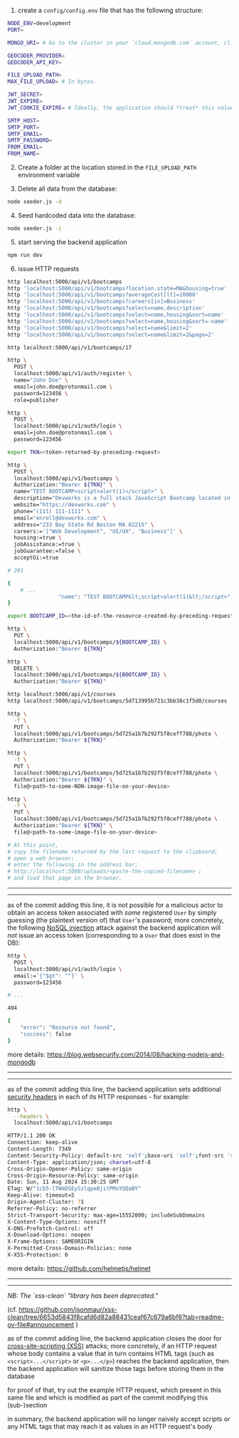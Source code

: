 1. create a `config/config.env` file that has the following structure:

```bash
NODE_ENV=development
PORT=

MONGO_URI= # Go to the cluster in your `cloud.mongodb.com` account, click on "Connect" and paste the connection string from there into this environment variable.

GEOCODER_PROVIDER=
GEOCODER_API_KEY=

FILE_UPLOAD_PATH=
MAX_FILE_UPLOAD= # In bytes.

JWT_SECRET=
JWT_EXPIRE=
JWT_COOKIE_EXPIRE= # Ideally, the application should *treat* this value as *identical to* the amount of time stored in the previous variable.

SMTP_HOST=
SMTP_PORT=
SMTP_EMAIL=
SMTP_PASSWORD=
FROM_EMAIL=
FROM_NAME=
```

2. Create a folder at the location stored in the `FILE_UPLOAD_PATH` environment variable

3. Delete all data from the database:

```bash
node seeder.js -d
```

4. Seed hardcoded data into the database:

```bash
node seeder.js -i
```

5. start serving the backend application

```bash
npm run dev
```

6. issue HTTP requests

```bash
http localhost:5000/api/v1/bootcamps
http 'localhost:5000/api/v1/bootcamps?location.state=MA&housing=true'
http 'localhost:5000/api/v1/bootcamps?averageCost[lt]=10000'
http 'localhost:5000/api/v1/bootcamps?careers[in]=Business'
http 'localhost:5000/api/v1/bootcamps?select=name,description'
http 'localhost:5000/api/v1/bootcamps?select=name,housing&sort=name'
http 'localhost:5000/api/v1/bootcamps?select=name,housing&sort=-name'
http 'localhost:5000/api/v1/bootcamps?select=name&limit=2'
http 'localhost:5000/api/v1/bootcamps?select=name&limit=2&page=2'

http localhost:5000/api/v1/bootcamps/17
```

```bash
http \
  POST \
  localhost:5000/api/v1/auth/register \
  name="John Doe" \
  email=john.doe@protonmail.com \
  password=123456 \
  role=publisher
```

```bash
http \
  POST \
  localhost:5000/api/v1/auth/login \
  email=john.doe@protonmail.com \
  password=123456
```

```bash
export TKN=<token-returned-by-preceding-request>
```

```bash
http \
  POST \
  localhost:5000/api/v1/bootcamps \
  Authorization:"Bearer ${TKN}" \
  name="TEST BOOTCAMP<script>alert(1)</script>" \
  description="Devworks is a full stack JavaScript Bootcamp located in the heart of Boston that focuses on the technologies you need to get a high paying job as a web developer" \
  website="https://devworks.com" \
  phone="(111) 111-1111" \
  email="enroll@devworks.com" \
  address="233 Bay State Rd Boston MA 02215" \
  careers:='["Web Development", "UI/UX", "Business"]' \
  housing:=true \
  jobAssistance:=true \
  jobGuarantee:=false \
  acceptGi:=true

# 201

{
    # ...
                "name": "TEST BOOTCAMP&lt;script>alert(1)&lt;/script>",
}

export BOOTCAMP_ID=<the-id-of-the-resource-created-by-preceding-request>

http \
  PUT \
  localhost:5000/api/v1/bootcamps/${BOOTCAMP_ID} \
  Authorization:"Bearer ${TKN}"

http \
  DELETE \
  localhost:5000/api/v1/bootcamps/${BOOTCAMP_ID} \
  Authorization:"Bearer ${TKN}"
```

```bash
http localhost:5000/api/v1/courses
http localhost:5000/api/v1/bootcamps/5d713995b721c3bb38c1f5d0/courses
```

```bash
http \
  -f \
  PUT \
  localhost:5000/api/v1/bootcamps/5d725a1b7b292f5f8ceff788/photo \
  Authorization:"Bearer ${TKN}"

http \
  -f \
  PUT \
  localhost:5000/api/v1/bootcamps/5d725a1b7b292f5f8ceff788/photo \
  Authorization:"Bearer ${TKN}" \
  file@<path-to-some-NON-image-file-on-your-device>

http \
  -f \
  PUT \
  localhost:5000/api/v1/bootcamps/5d725a1b7b292f5f8ceff788/photo \
  Authorization:"Bearer ${TKN}" \
  file@<path-to-some-image-file-on-your-device>

# At this point,
# copy the filename returned by the last request to the clipboard;
# open a web browser;
# enter the following in the address bar:
# http://localhost:5000/uploads/<paste-the-copied-filename> ;
# and load that page in the browser.
```

---

---

as of the commit adding this line,
it is not possible for a malicious actor
to obtain an access token associated with _some_ registered `User`
by simply guessing (the plaintext version of) that `User`'s password;
more concretely,
the following <u>NoSQL injection</u> attack
against the backend application
will _not_ issue an access token
(corresponding to a `User` that does exist in the DB):

```bash
http \
  POST \
  localhost:5000/api/v1/auth/login \
  email:='{"$gt": ""}' \
  password=123456

# ...

404

{
    "error": "Resource not found",
    "success": false
}
```

more details:
https://blog.websecurify.com/2014/08/hacking-nodejs-and-mongodb

---

---

as of the commit adding this line,
the backend application sets additional <u>security headers</u>
in each of its HTTP responses -
for example:

```bash
http \
  --headers \
  localhost:5000/api/v1/bootcamps

HTTP/1.1 200 OK
Connection: keep-alive
Content-Length: 7349
Content-Security-Policy: default-src 'self';base-uri 'self';font-src 'self' https: data:;form-action 'self';frame-ancestors 'self';img-src 'self' data:;object-src 'none';script-src 'self';script-src-attr 'none';style-src 'self' https: 'unsafe-inline';upgrade-insecure-requests
Content-Type: application/json; charset=utf-8
Cross-Origin-Opener-Policy: same-origin
Cross-Origin-Resource-Policy: same-origin
Date: Sun, 11 Aug 2024 15:30:25 GMT
ETag: W/"1cb5-lTWmOSEySzlqpeBjitPMoYQQaBY"
Keep-Alive: timeout=5
Origin-Agent-Cluster: ?1
Referrer-Policy: no-referrer
Strict-Transport-Security: max-age=15552000; includeSubDomains
X-Content-Type-Options: nosniff
X-DNS-Prefetch-Control: off
X-Download-Options: noopen
X-Frame-Options: SAMEORIGIN
X-Permitted-Cross-Domain-Policies: none
X-XSS-Protection: 0
```

more details:
https://github.com/helmetjs/helmet

---

---

<em>
NB:
The `xss-clean` "library has been deprecated."</em>

(cf. https://github.com/jsonmaur/xss-clean/tree/6653d5843f8cafd6d82a88431ceaf67c679a6bf6?tab=readme-ov-file#announcement )

as of the commit adding line,
the backend application closes the door for <u>cross-site-scripting (XSS)</u> attacks;
more concretely,
if an HTTP request whose body contains a value
that in turn contains HTML tags (such as `<script>...</script>` or `<p>...</p>`)
reaches the backend application,
then the backend application will sanitize those tags
before storing them in the database

for proof of that,
try out the example HTTP request,
which present in this same file
and which is modified as part of the commit modifying this (sub-)section

in summary,
the backend application will no longer naively accept
scripts or any HTML tags
that may reach it as values in an HTTP request's body
